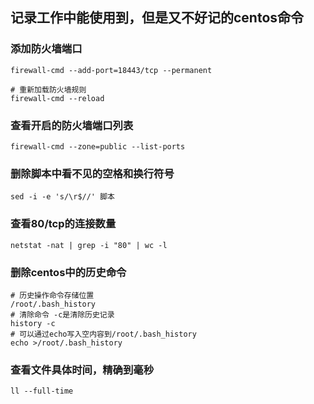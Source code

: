 ## 记录工作中能使用到，但是又不好记的centos命令

### 添加防火墙端口
```shell
firewall-cmd --add-port=18443/tcp --permanent

# 重新加载防火墙规则
firewall-cmd --reload
```

### 查看开启的防火墙端口列表
```shell
firewall-cmd --zone=public --list-ports
```

### 删除脚本中看不见的空格和换行符号
```shell
sed -i -e 's/\r$//' 脚本
```

### 查看80/tcp的连接数量
```shell
netstat -nat | grep -i "80" | wc -l
```

### 删除centos中的历史命令
```shell
# 历史操作命令存储位置
/root/.bash_history
# 清除命令 -c是清除历史记录
history -c
# 可以通过echo写入空内容到/root/.bash_history
echo >/root/.bash_history
```

### 查看文件具体时间，精确到毫秒
```shell
ll --full-time
```
